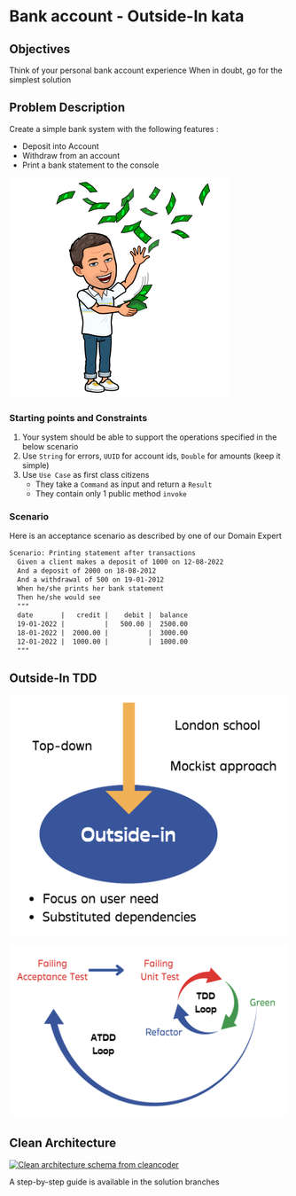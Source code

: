 # Bank account - Outside-In kata

## Objectives
Think of your personal bank account experience
When in doubt, go for the simplest solution

## Problem Description
Create a simple bank system with the following features :
- Deposit into Account
- Withdraw from an account
- Print a bank statement to the console

![Bank kata](img/bank.png)

### Starting points and Constraints
1. Your system should be able to support the operations specified in the below scenario
2. Use `String` for errors, `UUID` for account ids, `Double` for amounts (keep it simple)
3. Use `Use Case` as first class citizens
    - They take a `Command` as input and return a `Result`
    - They contain only 1 public method `invoke`

### Scenario
Here is an acceptance scenario as described by one of our Domain Expert

```gherkin
Scenario: Printing statement after transactions
  Given a client makes a deposit of 1000 on 12-08-2022
  And a deposit of 2000 on 18-08-2012
  And a withdrawal of 500 on 19-01-2012
  When he/she prints her bank statement
  Then he/she would see
  """
  date       |   credit |    debit |  balance
  19-01-2022 |          |   500.00 |  2500.00
  18-01-2022 |  2000.00 |          |  3000.00
  12-01-2022 |  1000.00 |          |  1000.00
  """
```

## Outside-In TDD
![TDD Outside-In](img/outside-in.png)

![TDD double loop](img/tdd-double-loop.png)

## Clean Architecture
[![Clean architecture schema from cleancoder](https://blog.cleancoder.com/uncle-bob/images/2012-08-13-the-clean-architecture/CleanArchitecture.jpg)](https://blog.cleancoder.com/uncle-bob/2012/08/13/the-clean-architecture.html)

A step-by-step guide is available in the solution branches